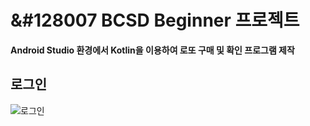 # &#128007 BCSD Beginner 프로젝트
**Android Studio 환경에서 Kotlin을 이용하여 로또 구매 및 확인 프로그램 제작**


## 로그인
![로그인](https://user-images.githubusercontent.com/90740783/156781605-4665d5d5-36f9-45a6-92d4-f000f093d523.PNG)
